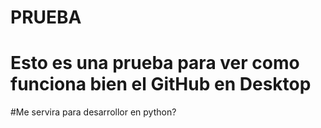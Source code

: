 # PRUEBA
# Esto es una prueba para ver como funciona bien el GitHub en Desktop
#Me servira para desarrollor en python? 
